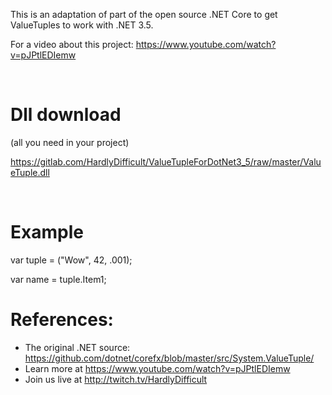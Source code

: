 This is an adaptation of part of the open source .NET Core 
to get ValueTuples to work with .NET 3.5.

For a video about this project: https://www.youtube.com/watch?v=pJPtlEDIemw

<br>

# Dll download
(all you need in your project)

https://gitlab.com/HardlyDifficult/ValueTupleForDotNet3_5/raw/master/ValueTuple.dll

<br>

# Example
var tuple = ("Wow", 42, .001);

var name = tuple.Item1;


# References: 
* The original .NET source: https://github.com/dotnet/corefx/blob/master/src/System.ValueTuple/
* Learn more at https://www.youtube.com/watch?v=pJPtlEDIemw
* Join us live at http://twitch.tv/HardlyDifficult 